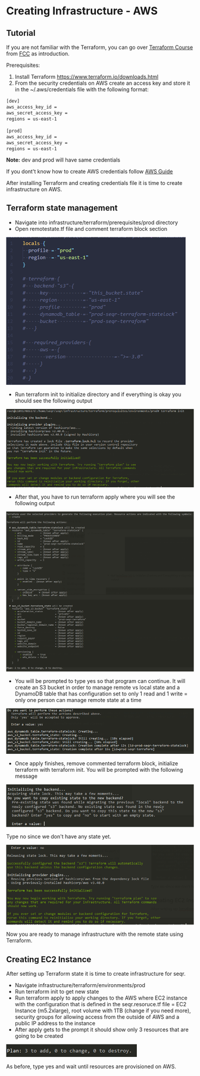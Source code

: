 # Creating Infrastructure - AWS

## Tutorial

If you are not familiar with the Terraform, you can go over [Terraform Course](https://www.youtube.com/watch?v=SLB_c_ayRMo) from [FCC](https://www.freecodecamp.org/) as introduction.

Prerequisites:

1. Install Terraform https://www.terraform.io/downloads.html 
2. From the security credentials on AWS create an access key and store it in the ~/.aws/credentials file with the following format:

```
[dev]
aws_access_key_id = 
aws_secret_access_key = 
regions = us-east-1

[prod]
aws_access_key_id = 
aws_secret_access_key = 
regions = us-east-1
```

**Note:** dev and prod will have same credentials

If you dont't know how to create AWS credentials follow [AWS Guide](https://docs.aws.amazon.com/sdk-for-javascript/v2/developer-guide/getting-your-credentials.html)

After installing Terraform and creating credentials file it is time to create infrastructure on AWS. 

## Terraform state management

- Navigate into infrastructure/terraform/prerequisites/prod directory
- Open remotestate.tf file and comment terraform block section

![remotestate.tf](images/remotestate.png)
- Run terraform init to initialize directory and if everything is okay you should see the following output

![output 1](images/output1.png)
- After that, you have to run terraform apply where you will see the following output

![output 2](images/output2.png)
- You will be prompted to type yes so that program can continue. It will create an S3 bucket in order to manage remote vs local state and a DynamoDB table that has configuration set to only 1 read and 1 write = only one person can manage remote state at a time

![output 3](images/output3.png)
- Once apply finishes, remove commented terraform block, initialize terraform with terraform init. You will be prompted with the following message

![output 4](images/output4.png)

Type no since we don't have any state yet.

![output 5](images/output5.png)

Now you are ready to manage infrastructure with the remote state using Terraform.

## Creating EC2 Instance

After setting up Terraform state it is time to create infrastructure for seqr.

- Navigate infrastructure/terraform/environments/prod
- Run terraform init to get new state
- Run terraform apply to apply changes to the AWS where EC2 instance with the configuration that is defined in the seqr.resoruce.tf file = EC2 Instance (m5.2xlarge), root volume with 1TB (change if you need more), security groups for allowing access from the outside of AWS and a public IP address to the instance
- After apply gets to the prompt it should show only 3 resources that are going to be created

![output 6](images/output6.png)

As before, type yes and wait until resources are provisioned on AWS.

